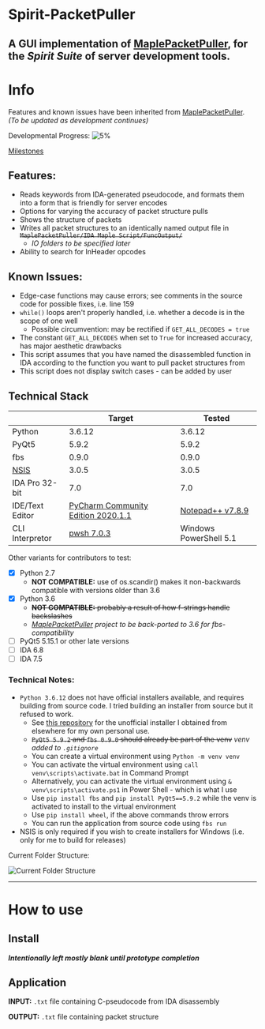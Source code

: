 # Spirit-PacketPuller
A GUI implementation of [MaplePacketPuller](https://github.com/Bratah123/MaplePacketPuller), for the ***Spirit Suite*** of server development tools.
---
# Info

Features and known issues have been inherited from [MaplePacketPuller](https://github.com/Bratah123/MaplePacketPuller).
  *(To be updated as development continues)*

Developmental Progress: ![5%](https://progress-bar.dev/5)

[Milestones](https://github.com/KOOKIIEStudios/Spirit-PacketPuller/milestones?with_issues=no)

## Features:
 - Reads keywords from IDA-generated pseudocode, and formats them into a form that is friendly for server encodes
 - Options for varying the accuracy of packet structure pulls
 - Shows the structure of packets
 - Writes all packet structures to an identically named output file in <del>`MaplePacketPuller/IDA Maple Script/FuncOutput/`</del>
   - *IO folders to be specified later*
 - Ability to search for InHeader opcodes
 
  
## Known Issues:
  - Edge-case functions may cause errors; see comments in the source code for possible fixes, i.e. line 159
  - `while()` loops aren't properly handled, i.e. whether a decode is in the scope of one well
    - Possible circumvention: may be rectified if `GET_ALL_DECODES = true`
  - The constant `GET_ALL_DECODES` when set to `True` for increased accuracy, has major aesthetic drawbacks
  - This script assumes that you have named the disassembled function in IDA according to the function you want to pull packet structures from
  - This script does not display switch cases - can be added by user
  
## Technical Stack
|  | Target | Tested |
| --- | --- | --- |
| Python | 3.6.12 | 3.6.12 |
| PyQt5 | 5.9.2 | 5.9.2 |
| fbs | 0.9.0 | 0.9.0 |
| [NSIS](http://nsis.sourceforge.net/Main_Page) | 3.0.5 | 3.0.5 |
| IDA Pro 32-bit | 7.0 | 7.0 |
| IDE/Text Editor | [PyCharm Community Edition 2020.1.1](https://www.jetbrains.com/pycharm/download) | [Notepad++ v7.8.9](https://notepad-plus-plus.org/downloads/) |
| CLI Interpretor | [pwsh 7.0.3](https://github.com/PowerShell/PowerShell/releases/tag/v7.0.3) | Windows PowerShell 5.1 |

Other variants for contributors to test:
  - [x] Python 2.7
    - **NOT COMPATIBLE:** use of os.scandir() makes it non-backwards compatible with versions older than 3.6
  - [x] Python 3.6
    - <del>**NOT COMPATIBLE:** probably a result of how f-strings handle backslashes</del>
    - *[MaplePacketPuller](https://github.com/Bratah123/MaplePacketPuller) project to be back-ported to 3.6 for fbs-compatibility*
  - [ ] PyQt5 5.15.1 or other late versions
  - [ ] IDA 6.8
  - [ ] IDA 7.5

### Technical Notes:
- `Python 3.6.12` does not have official installers available, and requires building from source code. I tried building an installer from source but it refused to work.
  - See [this repository](https://github.com/KOOKIIEStudios/ToolArchive) for the unofficial installer I obtained from elsewhere for my own personal use.
  - <del>`PyQt5 5.9.2` and `fbs 0.9.0` should already be part of the venv</del> *venv added to `.gitignore`*
  - You can create a virtual environment using `Python -m venv venv`
  - You can activate the virtual environment using `call venv\scripts\activate.bat` in Command Prompt
  - Alternatively, you can activate the virtual environment using `& venv\scripts\activate.ps1` in Power Shell - which is what I use
  - Use `pip install fbs` and `pip install PyQt5==5.9.2` while the venv is activated to install to the virtual environment
  - Use `pip install wheel`, if the above commands throw errors
  - You can run the application from source code using `fbs run`
- NSIS is only required if you wish to create installers for Windows (i.e. only for me to build for releases)

Current Folder Structure:

![Current Folder Structure](https://imgur.com/q3KX7xY)

---
# How to use

## Install
***Intentionally left mostly blank until prototype completion***

## Application

**INPUT:**  `.txt` file containing C-pseudocode from IDA disassembly

**OUTPUT:**  `.txt` file containing packet structure


